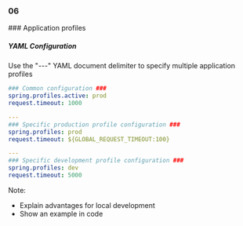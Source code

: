 
<h3 class="chapter-number">06</h3>
### Application profiles

##### YAML Configuration

Use the "---" YAML document delimiter to specify multiple application profiles

```yaml
### Common configuration ###
spring.profiles.active: prod
request.timeout: 1000

---
### Specific production profile configuration ###
spring.profiles: prod
request.timeout: ${GLOBAL_REQUEST_TIMEOUT:100}

---
### Specific development profile configuration ###
spring.profiles: dev
request.timeout: 5000
```

Note:
- Explain advantages for local development
- Show an example in code